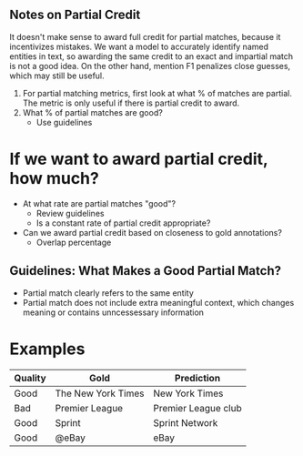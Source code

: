 ## Notes on Partial Credit

It doesn't make sense to award full credit for partial matches, because it incentivizes mistakes. We want a model to accurately identify named entities in text, so awarding the same credit to an exact and impartial match is not a good idea. On the other hand, mention F1 penalizes close guesses, which may still be useful.

1. For partial matching metrics, first look at what % of matches are partial. The metric is only useful if there is partial credit to award.
2. What % of partial matches are good?
    - Use guidelines

# If we want to award partial credit, how much?
- At what rate are partial matches "good"?
    - Review guidelines
    - Is a constant rate of partial credit appropriate?
- Can we award partial credit based on closeness to gold annotations?
    - Overlap percentage

## Guidelines: What Makes a Good Partial Match?
* Partial match clearly refers to the same entity
* Partial match does not include extra meaningful context, which changes meaning or contains unncessessary information

# Examples
| Quality | Gold             | Prediction         |
|---------|------------------|--------------------|
| Good    | The New York Times | New York Times     |
| Bad     | Premier League   | Premier League club |
| Good    | Sprint           | Sprint Network     |
| Good    | @eBay            | eBay               |